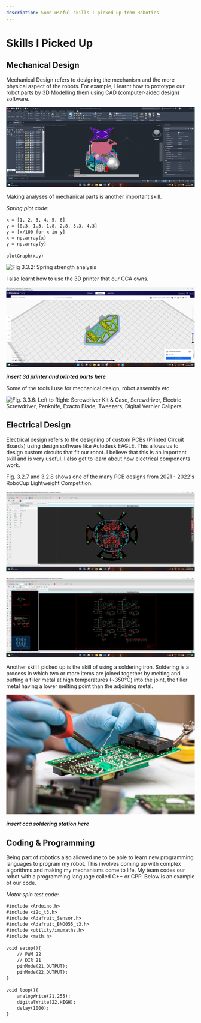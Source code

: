 ```yaml
---
description: Some useful skills I picked up from Robotics
---
```


# Skills I Picked Up

## Mechanical Design

Mechanical Design refers to designing the mechanism and the more physical aspect of the robots. For example, I learnt how to prototype our robot parts by 3D Modelling them using CAD (computer-aided design) software.

![Fig. 3.3.1: Screenshot of CAD Software (AutoCAD 2023) with RoboCup Robot](<../.gitbook/assets/image (5).png>)

Making analyses of mechanical parts is another important skill.

_Spring plot code:_

```
x = [1, 2, 3, 4, 5, 6]
y = [0.3, 1.3, 1.8, 2.8, 3.3, 4.3]
y = [x/100 for x in y]
x = np.array(x)
y = np.array(y)

plotGraph(x,y)
```

![Fig 3.3.2: Spring strength analysis](../.gitbook/assets/image\_2022-05-22\_113204558.png)

I also learnt how to use the 3D printer that our CCA owns.

![Fig. 3.3.3: Screenshot of 3D Priting Slicing Software (Ultimaker CURA)](<../.gitbook/assets/image (6) (1).png>)

_**insert 3d printer and printed parts here**_

Some of the tools I use for mechanical design, robot assembly etc.

![Fig. 3.3.6: Left to Right: Screwdriver Kit & Case, Screwdriver, Electric Screwdriver, Penknife, Exacto Blade, Tweezers, Digital Vernier Calipers](<../.gitbook/assets/20220522\_103955 (1).jpg>)

## Electrical Design

Electrical design refers to the designing of custom PCBs (Printed Circuit Boards) using design software like Autodesk EAGLE. This allows us to design custom circuits that fit our robot. I believe that this is an important skill and is very useful. I also get to learn about how electrical components work.

Fig. 3.2.7 and 3.2.8 shows one of the many PCB designs from 2021 - 2022's RoboCup Lightweight Competition.

![Fig. 3.3.7: Screenshot of Layer 1 PCB .brd design in PCB Design Software (EAGLE)](<../.gitbook/assets/image (1) (1).png>)

![Fig. 3.3.8: Screenshot of Layer 1 PCB .sch design in PCB Design Software (EAGLE)](<../.gitbook/assets/image (3) (1).png>)

Another skill I picked up is the skill of using a soldering iron. Soldering is a process in which two or more items are joined together by melting and putting a filler metal at high temperatures (\~350°C) into the joint, the filler metal having a lower melting point than the adjoining metal.

![Fig 3.3.10: Google image of soldering process](<../.gitbook/assets/image (6).png>)

_**insert cca soldering station here**_

## Coding & Programming

Being part of robotics also allowed me to be able to learn new programming languages to program my robot. This involves coming up with complex algorithms and making my mechanisms come to life. My team codes our robot with a programming language called C++ or CPP. Below is an example of our code.

_Motor spin test code:_

```
#include <Arduino.h>
#include <i2c_t3.h>
#include <Adafruit_Sensor.h>
#include <Adafruit_BNO055_t3.h>
#include <utility/imumaths.h>
#include <math.h>

void setup(){
    // PWM 22
    // DIR 21
    pinMode(21,OUTPUT);
    pinMode(22,OUTPUT);
}

void loop(){
    analogWrite(21,255);
    digitalWrite(22,HIGH);
    delay(1000);
}
```
